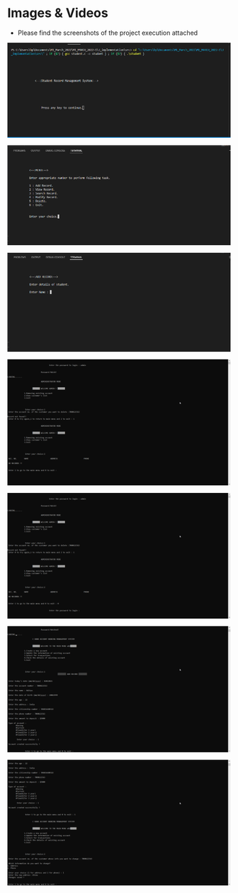 # Images & Videos

* Please find the screenshots of the project execution attached

![](https://github.com/poojaapatilkk12/M1_MARCH_2022/blob/main/images/2022-04-2(1)a.exe.png)

![](https://github.com/poojaapatilkk12/M1_MARCH_2022/blob/main/images/2022-04-2(2)a.exe.png)

![](https://github.com/poojaapatilkk12/M1_MARCH_2022/blob/main/images/2022-04-2(3)a.exe.png)

![](https://github.com/AdityaGautam05/LTTS-C-MiniProject/blob/main/images/2021-04-16%2014_40_32-C__Users_gauta_Desktop_LTTS_C_Project_CBank_3_Implementation_build_CBank.exe.png)

![](https://github.com/AdityaGautam05/LTTS-C-MiniProject/blob/main/images/2021-04-16%2014_40_43-C__Users_gauta_Desktop_LTTS_C_Project_CBank_3_Implementation_build_CBank.exe.png)

![](https://github.com/AdityaGautam05/LTTS-C-MiniProject/blob/main/images/2021-04-16%2014_41_42-C__Users_gauta_Desktop_LTTS_C_Project_CBank_3_Implementation_build_CBank.exe.png)

![](https://github.com/AdityaGautam05/LTTS-C-MiniProject/blob/main/images/2021-04-16%2014_42_04-C__Users_gauta_Desktop_LTTS_C_Project_CBank_3_Implementation_build_CBank.exe.png)


